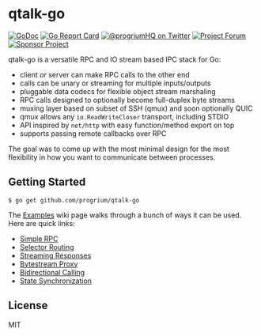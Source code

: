 # qtalk-go
[![GoDoc](https://godoc.org/github.com/progrium/qtalk-go?status.svg)](https://godoc.org/github.com/progrium/qtalk-go)
[![Go Report Card](https://goreportcard.com/badge/github.com/progrium/qtalk-go)](https://goreportcard.com/report/github.com/progrium/qtalk-go)
<a href="https://twitter.com/progriumHQ" title="@progriumHQ on Twitter"><img src="https://img.shields.io/badge/twitter-@progriumHQ-55acee.svg" alt="@progriumHQ on Twitter"></a>
<a href="https://github.com/progrium/qtalk-go/discussions" title="Project Forum"><img src="https://img.shields.io/badge/community-forum-ff69b4.svg" alt="Project Forum"></a>
<a href="https://github.com/sponsors/progrium" title="Sponsor Project"><img src="https://img.shields.io/static/v1?label=sponsor&message=%E2%9D%A4&logo=GitHub" alt="Sponsor Project" /></a>

qtalk-go is a versatile RPC and IO stream based IPC stack for Go: 

 * client *or* server can make RPC calls to the other end
 * calls can be unary or streaming for multiple inputs/outputs
 * pluggable data codecs for flexible object stream marshaling
 * RPC calls designed to optionally become full-duplex byte streams
 * muxing layer based on subset of SSH (qmux) and soon optionally QUIC
 * qmux allows any `io.ReadWriteCloser` transport, including STDIO
 * API inspired by `net/http` with easy function/method export on top
 * supports passing remote callbacks over RPC

The goal was to come up with the most minimal design for the most flexibility
in how you want to communicate between processes. 

## Getting Started 
```
$ go get github.com/progrium/qtalk-go
```
The [Examples](https://github.com/progrium/qtalk-go/wiki/Examples) wiki page walks through a bunch of ways it can be used. Here are quick links:
 * [Simple RPC](https://github.com/progrium/qtalk-go/wiki/Examples#simple-rpc)
 * [Selector Routing](https://github.com/progrium/qtalk-go/wiki/Examples#selector-routing)
 * [Streaming Responses](https://github.com/progrium/qtalk-go/wiki/Examples#streaming-responses)
 * [Bytestream Proxy](https://github.com/progrium/qtalk-go/wiki/Examples#bytestream-proxy)
 * [Bidirectional Calling](https://github.com/progrium/qtalk-go/wiki/Examples#reverse-roles-bidirectional-calling)
 * [State Synchronization](https://github.com/progrium/qtalk-go/wiki/Examples#state-synchronization)

## License

MIT
